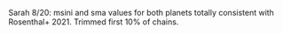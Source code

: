 Sarah 8/20: msini and sma values for both planets totally consistent with Rosenthal+ 2021.
Trimmed first 10% of chains.